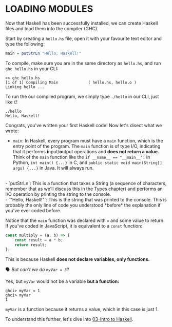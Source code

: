 <head>
    <base href="https://ibnaleem.github.io/Haskell-Simplified/" />
</head>

# LOADING MODULES
Now that Haskell has been successfully installed, we can create Haskell files and load them into the compiler (GHC).

Start by creating a `hello.hs` file, open it with your favourite text editor and type the following:

```haskell
main = putStrLn "Hello, Haskell!"
```

To compile, make sure you are in the same directory as `hello.hs`, and run `ghc hello.hs` in your CLI:
```
>> ghc hello.hs
[1 of 1] Compiling Main             ( hello.hs, hello.o )
Linking hello ...
```

To run the our compiled program, we simply type `./hello` in our CLI, just like `C`!

```
./hello 
Hello, Haskell!
```

Congrats, you've written your first Haskell code! Now let's disect what we wrote:

- `main`: In Haskell, every program must have a `main` function, which is the entry point of the program. The `main` function is of type I/O, indicating that it performs **i**nput/**o**utput operations and **does not return a value.** Think of the `main` function like the `if __name__ == "__main__":` in Python, `int main() {...}` in C, and `public static void main(String[] args) {...}` in Java. It will always run.
<br>
- `putStrLn`: This is a function that takes a String (a sequence of characters, remember that as we'll discuss this in the Types chapter) and performs an I/O operation by printing the string to the console.
<br>
- `"Hello, Haskell!"`: This is the string that was printed to the console. This is probably the only line of code you understood *before* the explanation if you've ever coded before.

Notice that the `main` function was declared with `=` and some value to return. If you've coded in JavaScript, it is equivalent to a `const` function:

```javascript
const multiply = (a, b) => {
    const result = a * b;
    return result;
};
```

This is because Haskell **does not declare variables, only functions.** 

🗣️ *But can't we do `myVar = 3`*?

Yes, but `myVar` would not be a variable **but a function:**
```
ghci> myVar = 1
ghci> myVar
1
```
`myVar` is a function because it returns a value, which in this case is just 1. 

To understand this further, let's dive into [03-Intro to Haskell](https://github.com/ibnaleem/Haskell-Simplified/blob/main/Introduction/03-Intro%20to%20Haskell.md).
